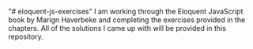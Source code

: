 "# eloquent-js-exercises" 
I am working through the Eloquent JavaScript book by Marign Haverbeke and completing the exercises provided in the chapters. All of the solutions I came up with will be provided in this repository.